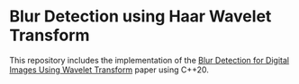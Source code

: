 # Blur Detection using Haar Wavelet Transform
This repository includes the implementation of the [Blur Detection for Digital Images Using Wavelet Transform](http://tonghanghang.org/pdfs/icme04_blur.pdf) paper using C++20.
